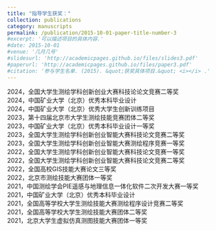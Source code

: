 ```yaml
---
title: "指导学生获奖："
collection: publications
category: manuscripts
permalink: /publication/2015-10-01-paper-title-number-3
#excerpt: '可以描述项目的具体内容.'
#date: 2015-10-01
#venue: '几月几号'
#slidesurl: 'http://academicpages.github.io/files/slides3.pdf'
#paperurl: 'http://academicpages.github.io/files/paper3.pdf'
#citation: '参与学生名单. (2015). &quot;获奖具体项目.&quot; <i></i> .'
---
```

2024，全国大学生测绘学科创新创业大赛科技论论文竞赛二等奖                                                
2024，中国矿业大学（北京）优秀本科毕业设计                                                
2024，中国矿业大学（北京）优秀大学生创新训练项目                                                
2023，第十四届北京市大学生测绘技能竞赛团体二等奖                                                
2023，中国矿业大学（北京）优秀本科毕业设计一等奖                                                
2023，全国大学生测绘学科创新创业智能大赛科技论文竞赛二等奖                                                
2023，全国大学生测绘学科创新创业智能大赛测绘程序竞赛一等奖                                                
2022，全国大学生测绘学科创新创业智能大赛科技论文竞赛一等奖                                                
2022，全国大学生测绘学科创新创业智能大赛科技论文竞赛二等奖                                                
2022，全国高校GIS技能大赛论文三等奖                                                
2022，北京市测绘技能大赛团体一等奖                                                
2021，中国测绘学会PIE遥感与地理信息一体化软件二次开发大赛一等奖                                                
2021，中国矿业大学（北京）优秀本科毕业设计                                                
2021，全国高等学校大学生测绘技能大赛测绘程序设计竞赛二等奖                                                
2021，全国高等学校大学生测绘技能大赛团体二等奖                                                
2021，北京大学生虚拟仿真测图技能大赛团体一等奖                                                
